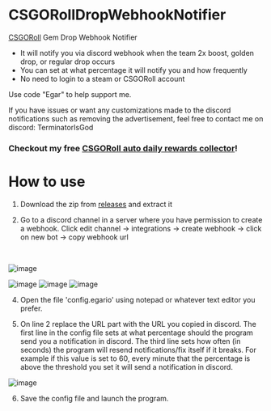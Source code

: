# CSGORollDropWebhookNotifier


[CSGORoll](https://csgoroll.com/r/EGAR) Gem Drop Webhook Notifier
- It will notify you via discord webhook when the team 2x boost, golden drop, or regular drop occurs
- You can set at what percentage it will notify you and how frequently
- No need to login to a steam or CSGORoll account

Use code "Egar" to help support me. 


If you have issues or want any customizations made to the discord notifications such as removing the advertisement, feel free to contact me on discord: TerminatorIsGod


### Checkout my free [CSGORoll auto daily rewards collector](github.com/TerminatorIsGod/CSGORoll-Daily-Rewards-Bot)!


# How to use

1. Download the zip from [releases](https://github.com/TerminatorIsGod/CSGORollDropWebhookNotifier/releases) and extract it

2. Go to a discord channel in a server where you have permission to create a webhook. Click edit channel -> integrations -> create webhook -> click on new bot -> copy webhook url
<br>

   ![image](https://github.com/user-attachments/assets/c4e428f2-6066-462e-a9da-fe976092f959)

   
   ![image](https://github.com/user-attachments/assets/d6980aee-c4de-4dd3-83ae-6e15d1b5aa04)
   ![image](https://github.com/user-attachments/assets/e07546d4-9ef0-41bc-a68f-43c8a1536282)
   ![image](https://github.com/user-attachments/assets/7613c352-e645-4899-9273-b3a180d4014f)





4. Open the file 'config.egario' using notepad or whatever text editor you prefer.

5. On line 2 replace the URL part with the URL you copied in discord. The first line in the config file sets at what percentage should the program send you a notification in discord. The third line sets how often (in seconds) the program will resend notifications/fix itself if it breaks. For example if this value is set to 60, every minute that the percentage is above the threshold you set it will send a notification in discord.

![image](https://github.com/user-attachments/assets/8aaae8d9-24ce-4582-b339-ac505b09a497)

6. Save the config file and launch the program.

